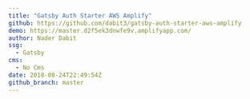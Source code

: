 ```yaml
---
title: "Gatsby Auth Starter AWS Amplify"
github: https://github.com/dabit3/gatsby-auth-starter-aws-amplify
demo: https://master.d2f5ek3dnwfe9v.amplifyapp.com/
author: Nader Dabit
ssg:
  - Gatsby
cms:
  - No Cms
date: 2018-08-24T22:49:54Z
github_branch: master
---
```

